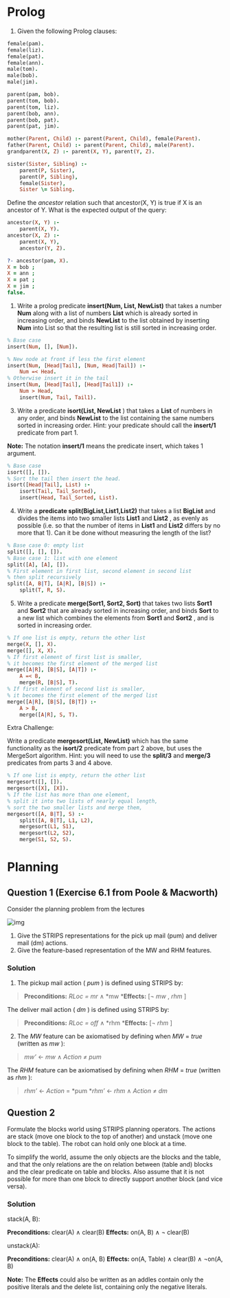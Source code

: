 # Prolog

1. Given the following Prolog clauses:

```Prolog
female(pam).
female(liz).
female(pat).
female(ann).
male(tom).
male(bob).
male(jim).

parent(pam, bob).
parent(tom, bob).
parent(tom, liz).
parent(bob, ann).
parent(bob, pat).
parent(pat, jim).

mother(Parent, Child) :- parent(Parent, Child), female(Parent).
father(Parent, Child) :- parent(Parent, Child), male(Parent).
grandparent(X, Z) :- parent(X, Y), parent(Y, Z).

sister(Sister, Sibling) :-
    parent(P, Sister),
    parent(P, Sibling),
    female(Sister),
    Sister \= Sibling. 
```

Define the *ancestor* relation such that ancestor(X, Y) is true if X is an ancestor of Y. What is the expected output of the query:

```Prolog
ancestor(X, Y) :-
    parent(X, Y).
ancestor(X, Z) :-
    parent(X, Y),
    ancestor(Y, Z).

?- ancestor(pam, X).
X = bob ;
X = ann ;
X = pat ;
X = jim ;
false.
```

1. Write a prolog predicate **insert(Num, List, NewList)** that takes a number **Num** along with a list of numbers **List** which is already sorted in increasing order, and binds **NewList** to the list obtained by inserting **Num** into List so that the resulting list is still sorted in increasing order.

```Prolog
% Base case
insert(Num, [], [Num]).

% New node at front if less the first element
insert(Num, [Head|Tail], [Num, Head|Tail]) :-
    Num =< Head.
% Otherwise insert it in the tail
insert(Num, [Head|Tail], [Head|Tail1]) :-
    Num > Head,
    insert(Num, Tail, Tail1).
```

3. Write a predicate **isort(List, NewList** ) that takes a **List** of numbers in any order, and binds **NewList** to the list containing the same numbers sorted in increasing order. Hint: your predicate should call the **insert/1** predicate from part 1.

**Note:** The notation **insert/1** means the predicate insert, which takes 1 argument.

```Prolog
% Base case
isort([], []).
% Sort the tail then insert the head.
isort([Head|Tail], List) :-
    isort(Tail, Tail_Sorted),
    insert(Head, Tail_Sorted, List).
```

4. Write a **predicate split(BigList,List1,List2)** that takes a list **BigList** and divides the items into two smaller lists **List1** and **List2** , as evenly as possible (i.e. so that the number of items in **List1** and **List2** differs by no more that 1). Can it be done without measuring the length of the list?

```Prolog
% Base case 0: empty list
split([], [], []).
% Base case 1: list with one element
split([A], [A], []).
% First element in first list, second element in second list
% then split recursively
split([A, B|T], [A|R], [B|S]) :-
    split(T, R, S).
```

5. Write a predicate **merge(Sort1, Sort2, Sort)** that takes two lists **Sort1** and **Sort2** that are already sorted in increasing order, and binds **Sort** to a new list which combines the elements from **Sort1** and **Sort2** , and is sorted in increasing order.

```Prolog
% If one list is empty, return the other list
merge(X, [], X).
merge([], X, X).
% If first element of first list is smaller,
% it becomes the first element of the merged list
merge([A|R], [B|S], [A|T]) :-
    A =< B,
    merge(R, [B|S], T).
% If first element of second list is smaller,
% it becomes the first element of the merged list
merge([A|R], [B|S], [B|T]) :-
    A > B,
    merge([A|R], S, T).
```

Extra Challenge:

Write a predicate **mergesort(List, NewList)** which has the same functionality as the **isort/2** predicate from part 2 above, but uses the MergeSort algorithm. Hint: you will need to use the **split/3** and **merge/3** predicates from parts 3 and 4 above.

```Prolog
% If one list is empty, return the other list
mergesort([], []).
mergesort([X], [X]).
% If the list has more than one element,
% split it into two lists of nearly equal length,
% sort the two smaller lists and merge them,
mergesort([A, B|T], S) :-
    split([A, B|T], L1, L2),
    mergesort(L1, S1),
    mergesort(L2, S2),
    merge(S1, S2, S).
```

# Planning

## Question 1 (Exercise 6.1 from Poole & Macworth)

Consider the planning problem from the lectures

![img](https://webcms3.cse.unsw.edu.au/static/uploads/pic/z8400090/1ff7ab5d5ac523a1fd32ab94f46f8c1e066252a2ab963963d0dbd558bd929faf/robot_planner.png)

1. Give the STRIPS representations for the pick up mail (pum) and deliver mail (dm) actions.
2. Give the feature-based representation of the MW and RHM features.

### Solution

1. The pickup mail action ( *pum* ) is defined using STRIPS by:

> **Preconditions:** *RLoc = mr* ∧ *mw
> ***Effects:** [¬ *mw* , *rhm* ]

The deliver mail action ( *dm* ) is defined using STRIPS by:

> **Preconditions:** *RLoc = off* ∧ *rhm
> ***Effects:** [¬ *rhm* ]

2. The *MW* feature can be axiomatised by defining when *MW* = *true* (written as *mw* ):

> *mw’* ← *mw* ∧ *Action* *≠* *pum*

The *RHM* feature can be axiomatised by defining when *RHM* = *true* (written as *rhm* ):

> *rhm’* ← *Action* = *pum
> **rhm’* ← *rhm* ∧ *Action* *≠* *dm*

## Question 2

Formulate the blocks world using STRIPS planning operators. The actions are stack (move one block to the top of another) and unstack (move one block to the table). The robot can hold only one block at a time.

To simplify the world, assume the only objects are the blocks and the table, and that the only relations are the on relation between (table and) blocks and the clear predicate on table and blocks. Also assume that it is not possible for more than one block to directly support another block (and vice versa).

### Solution

stack(A, B):

**Preconditions:** clear(A) ∧ clear(B)
**Effects:** on(A, B) ∧ ¬ clear(B)

unstack(A):

**Preconditions:** clear(A) ∧ on(A, B)
**Effects:** on(A, Table) ∧ clear(B) ∧ ¬on(A, B)

**Note:** The **Effects** could also be written as an addles contain only the positive literals and the delete list, containing only the negative literals.